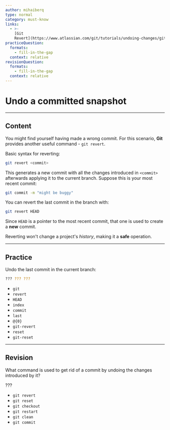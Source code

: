 ```yaml
---
author: mihaiberq
type: normal
category: must-know
links:
  - >-
    [Git
    Revert](https://www.atlassian.com/git/tutorials/undoing-changes/git-revert){website}
practiceQuestion:
  formats:
    - fill-in-the-gap
  context: relative
revisionQuestion:
  formats:
    - fill-in-the-gap
  context: relative
---
```


# Undo a committed snapshot


---

## Content

You might find yourself having made a wrong commit. For this scenario, **Git** provides another useful command - `git revert`.

Basic syntax for reverting:

```bash
git revert <commit>
```

This generates a new commit with all the changes introduced in `<commit>` afterwards applying it to the current branch. Suppose this is your most recent commit:

```bash
git commit -m "might be buggy"
```

You can revert the last commit in the branch with:

```bash
git revert HEAD
```

Since `HEAD` is a pointer to the most recent  commit, that one is used to create a **new** commit.

Reverting won't change a project's *history*, making it a **safe** operation.


---

## Practice

Undo the last commit in the current branch:

```bash
??? ??? ???
```

- `git`
- `revert`
- `HEAD`
- `index`
- `commit`
- `last`
- `@{0}`
- `git-revert`
- `reset`
- `git-reset`


---

## Revision

What command is used to get rid of a commit by undoing the changes introduced by it?

???

- `git revert`
- `git reset`
- `git checkout`
- `git restart`
- `git clean`
- `git commit`
